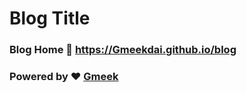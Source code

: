 # Blog Title
### Blog Home :link: https://Gmeekdai.github.io/blog
### Powered by :heart: [Gmeek](https://github.com/Meekdai/Gmeek)
